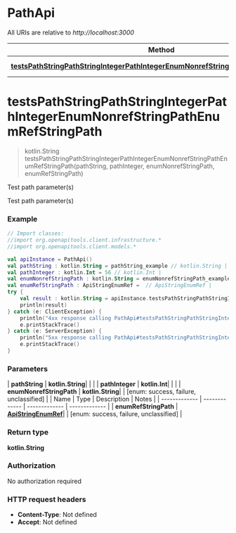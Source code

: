 # PathApi

All URIs are relative to *http://localhost:3000*

| Method | HTTP request | Description |
| ------------- | ------------- | ------------- |
| [**testsPathStringPathStringIntegerPathIntegerEnumNonrefStringPathEnumRefStringPath**](PathApi.md#testsPathStringPathStringIntegerPathIntegerEnumNonrefStringPathEnumRefStringPath) | **GET** /path/string/{path_string}/integer/{path_integer}/{enum_nonref_string_path}/{enum_ref_string_path} | Test path parameter(s) |


<a id="testsPathStringPathStringIntegerPathIntegerEnumNonrefStringPathEnumRefStringPath"></a>
# **testsPathStringPathStringIntegerPathIntegerEnumNonrefStringPathEnumRefStringPath**
> kotlin.String testsPathStringPathStringIntegerPathIntegerEnumNonrefStringPathEnumRefStringPath(pathString, pathInteger, enumNonrefStringPath, enumRefStringPath)

Test path parameter(s)

Test path parameter(s)

### Example
```kotlin
// Import classes:
//import org.openapitools.client.infrastructure.*
//import org.openapitools.client.models.*

val apiInstance = PathApi()
val pathString : kotlin.String = pathString_example // kotlin.String | 
val pathInteger : kotlin.Int = 56 // kotlin.Int | 
val enumNonrefStringPath : kotlin.String = enumNonrefStringPath_example // kotlin.String | 
val enumRefStringPath : ApiStringEnumRef =  // ApiStringEnumRef | 
try {
    val result : kotlin.String = apiInstance.testsPathStringPathStringIntegerPathIntegerEnumNonrefStringPathEnumRefStringPath(pathString, pathInteger, enumNonrefStringPath, enumRefStringPath)
    println(result)
} catch (e: ClientException) {
    println("4xx response calling PathApi#testsPathStringPathStringIntegerPathIntegerEnumNonrefStringPathEnumRefStringPath")
    e.printStackTrace()
} catch (e: ServerException) {
    println("5xx response calling PathApi#testsPathStringPathStringIntegerPathIntegerEnumNonrefStringPathEnumRefStringPath")
    e.printStackTrace()
}
```

### Parameters
| **pathString** | **kotlin.String**|  | |
| **pathInteger** | **kotlin.Int**|  | |
| **enumNonrefStringPath** | **kotlin.String**|  | [enum: success, failure, unclassified] |
| Name | Type | Description  | Notes |
| ------------- | ------------- | ------------- | ------------- |
| **enumRefStringPath** | [**ApiStringEnumRef**](.md)|  | [enum: success, failure, unclassified] |

### Return type

**kotlin.String**

### Authorization

No authorization required

### HTTP request headers

 - **Content-Type**: Not defined
 - **Accept**: Not defined

